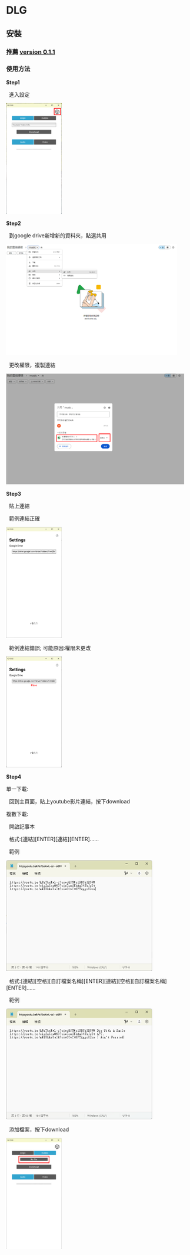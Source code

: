 # DLG
## 安裝
### 推薦 <a href="https://drive.google.com/drive/folders/1c7kjDXNAJ85FNHpUHMOIWkc3tVohRK8D?usp=sharing">version 0.1.1</a>
### 使用方法
<p><b>Step1</b></p>
<p>&nbsp;&nbsp;進入設定</p>
<img src="https://github.com/Willy-Kuo/DLG/blob/main/img/1.png" height="300">
<p><b>Step2</b></p>
<p>&nbsp;&nbsp;到google drive新增新的資料夾，點選共用</p>
<img src="https://github.com/Willy-Kuo/DLG/blob/main/img/2.png" height="300">
<p>&nbsp;&nbsp;更改權限，複製連結</p>
<img src="https://github.com/Willy-Kuo/DLG/blob/main/img/3.png" height="300">
<p><b>Step3</b></p>
<p>&nbsp;&nbsp;貼上連結</p>
<p>&nbsp;&nbsp;範例連結正確</p>
<img src="https://github.com/Willy-Kuo/DLG/blob/main/img/4.png" height="300">
<p>&nbsp;&nbsp;範例連結錯誤; 可能原因:權限未更改</p>
<img src="https://github.com/Willy-Kuo/DLG/blob/main/img/5.png" height="300">
<p><b>Step4</b></p>
<p>單一下載:</p>
<p>&nbsp;&nbsp;回到主頁面，貼上youtube影片連結，按下download</p>
<p>複數下載:</p>
<p>&nbsp;&nbsp;開啟記事本</p>
<p>&nbsp;&nbsp;格式:[連結][ENTER][連結][ENTER]......</p>
<p>&nbsp;&nbsp;範例</p>
<img src="https://github.com/Willy-Kuo/DLG/blob/main/img/7.png" height="300">
<p>&nbsp;&nbsp;格式:[連結][空格][自訂檔案名稱][ENTER][連結][空格][自訂檔案名稱][ENTER]......</p>
<p>&nbsp;&nbsp;範例</p>
<img src="https://github.com/Willy-Kuo/DLG/blob/main/img/8.png" height="300">
<p>&nbsp;&nbsp;添加檔案，按下download</p>
<img src="https://github.com/Willy-Kuo/DLG/blob/main/img/9.png" height="300">
